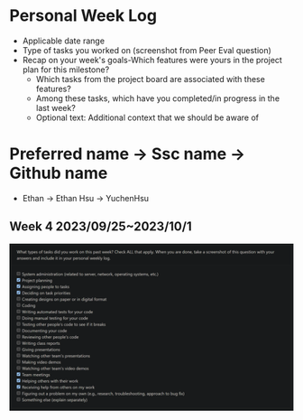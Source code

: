 # Personal Week Log

- Applicable date range
- Type of tasks you worked on (screenshot from Peer Eval question)
- Recap on your week's goals-Which features were yours in the project plan for this milestone?
  - Which tasks from the project board are associated with these features?
  - Among these tasks, which have you completed/in progress in the last week?
  - Optional text: Additional context that we should be aware of


# Preferred name -> Ssc name -> Github name

- Ethan -> Ethan Hsu -> YuchenHsu

## Week 4 2023/09/25~2023/10/1
![Tasks](./images/tasks%20worked%20on/Ethan_Week4.png)
